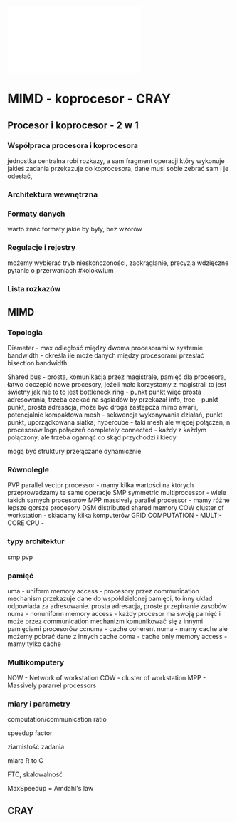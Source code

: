 ![](Notatki/Semestr%204/Podstawy%20techniki%20mikroprocesorowej%201/Wykłady/Wykład%2011/PTM-wyk-11.pdf)
# MIMD - koprocesor - CRAY

## Procesor i koprocesor - 2 w 1
### Współpraca procesora i koprocesora
jednostka centralna robi rozkazy, a sam fragment operacji który wykonuje jakieś zadania przekazuje do koprocesora, dane musi sobie zebrać sam i je odesłać,

### Architektura wewnętrzna

### Formaty danych
warto znać formaty jakie by były, bez wzorów

### Regulacje i rejestry
możemy wybierać tryb nieskończoności, zaokrąglanie, precyzja
wdzięczne pytanie o przerwaniach #kolokwium 

### Lista rozkazów

## MIMD
### Topologia
Diameter - max odległość między dwoma procesorami w systemie
bandwidth - określa ile może danych między procesorami przesłać
bisection bandwidth

Shared bus - prosta, komunikacja przez magistrale, pamięć dla procesora, łatwo doczepić nowe procesory, jeżeli mało korzystamy z magistrali to jest świetny jak nie to to jest bottleneck
ring - punkt punkt więc prosta adresowania, trzeba czekać na sąsiadów by przekazał info, 
tree - punkt punkt, prosta adresacja, może być droga zastępcza mimo awarii, potencjalnie kompaktowa
mesh - sekwencja wykonywania działań, punkt punkt, uporządkowana siatka, 
hypercube - taki mesh ale więcej połączeń, n procesorów logn połączeń
completely connected - każdy z każdym połączony, ale trzeba ogarnąć co skąd przychodzi i kiedy

mogą być struktury przełączane dynamicznie

### Równolegle

PVP parallel vector processor - mamy kilka wartości na których przeprowadzamy te same operacje
SMP symmetric multiprocessor - wiele takich samych procesorów
MPP massively parallel processor - mamy różne lepsze gorsze procesory
DSM distributed shared memory
COW cluster of workstation - składamy kilka komputerów
GRID COMPUTATION - 
MULTI-CORE CPU - 

### typy architektur
smp
pvp

### pamięć
uma - uniform memory access - procesory przez communication mechanism przekazuje dane do współdzielonej pamięci, to inny układ odpowiada za adresowanie. prosta adresacja, proste przepinanie zasobów
numa - nonuniform memory access - każdy procesor ma swoją pamięć i może przez communication mechanizm komunikować się z innymi pamięciami procesorów
ccnuma - cache coherent numa - mamy cache ale możemy pobrać dane z innych cache
coma - cache only memory access - mamy tylko cache

### Multikomputery
NOW - Network of workstation
COW - cluster of workstation
MPP - Massively pararrel processors

### miary i parametry
computation/communication ratio 

speedup factor

ziarnistość zadania

miara R to C

FTC, skalowalność

MaxSpeedup = Amdahl's law 


## CRAY
